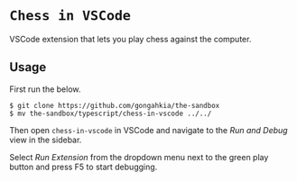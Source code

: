 # `Chess in VSCode`

VSCode extension that lets you play chess against the computer.

## Usage

First run the below.

```console
$ git clone https://github.com/gongahkia/the-sandbox
$ mv the-sandbox/typescript/chess-in-vscode ../../
```

Then open `chess-in-vscode` in VSCode and navigate to the *Run and Debug* view in the sidebar.

Select *Run Extension* from the dropdown menu next to the green play button and press F5 to start debugging.